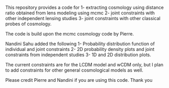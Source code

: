 This repository provides a code for 
1- extracting cosmology using distance ratio obtained from lens modeling using mcmc
2- joint constraints with other independent lensing studies
3- joint constraints with other classical probes of cosmology.

The code is build upon the mcmc cosmology code by Pierre.

Nandini Sahu added the following
1- Probability distribution function of individual and joint constraints 
2- 2D probability density plots and joint constraints from independent studies 
3- 1D and 2D distribution plots.

The current constraints are for the LCDM model and wCDM only, but I plan to add constraints for other general cosmological models as well.

Please credit Pierre and Nandini if you are using this code. Thank you
